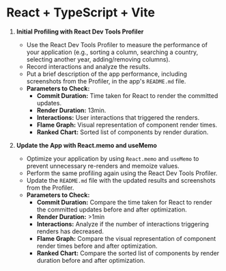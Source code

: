 # React + TypeScript + Vite

1. **Initial Profiling with React Dev Tools Profiler**

   - Use the React Dev Tools Profiler to measure the performance of your application (e.g., sorting a column, searching a country, selecting another year, adding/removing columns).
   - Record interactions and analyze the results.
   - Put a brief description of the app performance, including screenshots from the Profiler, in the app's `README.md` file.
   - **Parameters to Check:**
     - **Commit Duration:** Time taken for React to render the committed updates.
     - **Render Duration:** 13min.
     - **Interactions:** User interactions that triggered the renders.
     - **Flame Graph:** Visual representation of component render times.
     - **Ranked Chart:** Sorted list of components by render duration.

2. **Update the App with React.memo and useMemo**
   - Optimize your application by using `React.memo` and `useMemo` to prevent unnecessary re-renders and memoize values.
   - Perform the same profiling again using the React Dev Tools Profiler.
   - Update the `README.md` file with the updated results and screenshots from the Profiler.
   - **Parameters to Check:**
     - **Commit Duration:** Compare the time taken for React to render the committed updates before and after optimization.
     - **Render Duration:** >1min
     - **Interactions:** Analyze if the number of interactions triggering renders has decreased.
     - **Flame Graph:** Compare the visual representation of component render times before and after optimization.
     - **Ranked Chart:** Compare the sorted list of components by render duration before and after optimization.